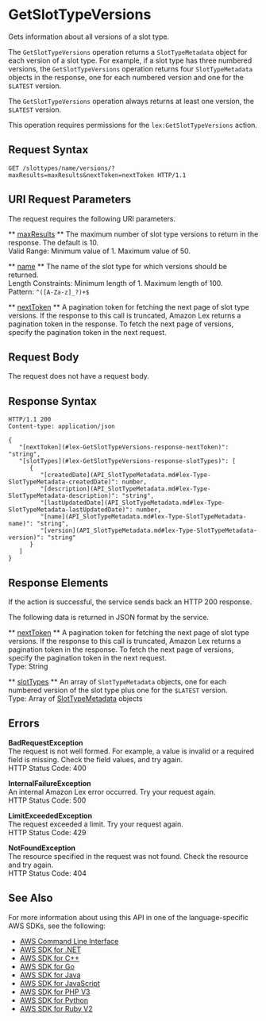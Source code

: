# GetSlotTypeVersions<a name="API_GetSlotTypeVersions"></a>

Gets information about all versions of a slot type\.

The `GetSlotTypeVersions` operation returns a `SlotTypeMetadata` object for each version of a slot type\. For example, if a slot type has three numbered versions, the `GetSlotTypeVersions` operation returns four `SlotTypeMetadata` objects in the response, one for each numbered version and one for the `$LATEST` version\. 

The `GetSlotTypeVersions` operation always returns at least one version, the `$LATEST` version\.

This operation requires permissions for the `lex:GetSlotTypeVersions` action\.

## Request Syntax<a name="API_GetSlotTypeVersions_RequestSyntax"></a>

```
GET /slottypes/name/versions/?maxResults=maxResults&nextToken=nextToken HTTP/1.1
```

## URI Request Parameters<a name="API_GetSlotTypeVersions_RequestParameters"></a>

The request requires the following URI parameters\.

 ** [maxResults](#API_GetSlotTypeVersions_RequestSyntax) **   <a name="lex-GetSlotTypeVersions-request-maxResults"></a>
The maximum number of slot type versions to return in the response\. The default is 10\.  
Valid Range: Minimum value of 1\. Maximum value of 50\.

 ** [name](#API_GetSlotTypeVersions_RequestSyntax) **   <a name="lex-GetSlotTypeVersions-request-name"></a>
The name of the slot type for which versions should be returned\.  
Length Constraints: Minimum length of 1\. Maximum length of 100\.  
Pattern: `^([A-Za-z]_?)+$` 

 ** [nextToken](#API_GetSlotTypeVersions_RequestSyntax) **   <a name="lex-GetSlotTypeVersions-request-nextToken"></a>
A pagination token for fetching the next page of slot type versions\. If the response to this call is truncated, Amazon Lex returns a pagination token in the response\. To fetch the next page of versions, specify the pagination token in the next request\. 

## Request Body<a name="API_GetSlotTypeVersions_RequestBody"></a>

The request does not have a request body\.

## Response Syntax<a name="API_GetSlotTypeVersions_ResponseSyntax"></a>

```
HTTP/1.1 200
Content-type: application/json

{
   "[nextToken](#lex-GetSlotTypeVersions-response-nextToken)": "string",
   "[slotTypes](#lex-GetSlotTypeVersions-response-slotTypes)": [ 
      { 
         "[createdDate](API_SlotTypeMetadata.md#lex-Type-SlotTypeMetadata-createdDate)": number,
         "[description](API_SlotTypeMetadata.md#lex-Type-SlotTypeMetadata-description)": "string",
         "[lastUpdatedDate](API_SlotTypeMetadata.md#lex-Type-SlotTypeMetadata-lastUpdatedDate)": number,
         "[name](API_SlotTypeMetadata.md#lex-Type-SlotTypeMetadata-name)": "string",
         "[version](API_SlotTypeMetadata.md#lex-Type-SlotTypeMetadata-version)": "string"
      }
   ]
}
```

## Response Elements<a name="API_GetSlotTypeVersions_ResponseElements"></a>

If the action is successful, the service sends back an HTTP 200 response\.

The following data is returned in JSON format by the service\.

 ** [nextToken](#API_GetSlotTypeVersions_ResponseSyntax) **   <a name="lex-GetSlotTypeVersions-response-nextToken"></a>
A pagination token for fetching the next page of slot type versions\. If the response to this call is truncated, Amazon Lex returns a pagination token in the response\. To fetch the next page of versions, specify the pagination token in the next request\.   
Type: String

 ** [slotTypes](#API_GetSlotTypeVersions_ResponseSyntax) **   <a name="lex-GetSlotTypeVersions-response-slotTypes"></a>
An array of `SlotTypeMetadata` objects, one for each numbered version of the slot type plus one for the `$LATEST` version\.  
Type: Array of [SlotTypeMetadata](API_SlotTypeMetadata.md) objects

## Errors<a name="API_GetSlotTypeVersions_Errors"></a>

 **BadRequestException**   
The request is not well formed\. For example, a value is invalid or a required field is missing\. Check the field values, and try again\.  
HTTP Status Code: 400

 **InternalFailureException**   
An internal Amazon Lex error occurred\. Try your request again\.  
HTTP Status Code: 500

 **LimitExceededException**   
The request exceeded a limit\. Try your request again\.  
HTTP Status Code: 429

 **NotFoundException**   
The resource specified in the request was not found\. Check the resource and try again\.  
HTTP Status Code: 404

## See Also<a name="API_GetSlotTypeVersions_SeeAlso"></a>

For more information about using this API in one of the language\-specific AWS SDKs, see the following:
+  [AWS Command Line Interface](https://docs.aws.amazon.com/goto/aws-cli/lex-models-2017-04-19/GetSlotTypeVersions) 
+  [AWS SDK for \.NET](https://docs.aws.amazon.com/goto/DotNetSDKV3/lex-models-2017-04-19/GetSlotTypeVersions) 
+  [AWS SDK for C\+\+](https://docs.aws.amazon.com/goto/SdkForCpp/lex-models-2017-04-19/GetSlotTypeVersions) 
+  [AWS SDK for Go](https://docs.aws.amazon.com/goto/SdkForGoV1/lex-models-2017-04-19/GetSlotTypeVersions) 
+  [AWS SDK for Java](https://docs.aws.amazon.com/goto/SdkForJava/lex-models-2017-04-19/GetSlotTypeVersions) 
+  [AWS SDK for JavaScript](https://docs.aws.amazon.com/goto/AWSJavaScriptSDK/lex-models-2017-04-19/GetSlotTypeVersions) 
+  [AWS SDK for PHP V3](https://docs.aws.amazon.com/goto/SdkForPHPV3/lex-models-2017-04-19/GetSlotTypeVersions) 
+  [AWS SDK for Python](https://docs.aws.amazon.com/goto/boto3/lex-models-2017-04-19/GetSlotTypeVersions) 
+  [AWS SDK for Ruby V2](https://docs.aws.amazon.com/goto/SdkForRubyV2/lex-models-2017-04-19/GetSlotTypeVersions) 